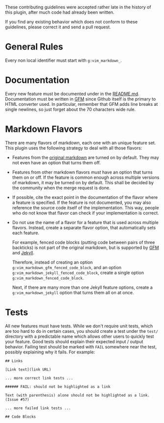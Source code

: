 These contributing guidelines were accepted rather late in the history of this plugin, after much code had already been written.

If you find any existing behavior which does not conform to these guidelines, please correct it and send a pull request.

# General Rules

Every non local identifier must start with `g:vim_markdown_`.

# Documentation

Every new feature must be documented under in the [README.md](README.md). Documentation must be written in [GFM](https://help.github.com/articles/github-flavored-markdown) since Github itself is the primary to HTML converter used. In particular, remember that GFM adds line breaks at single newlines, so just forget about the 70 characters wide rule.

# Markdown Flavors

There are many flavors of markdown, each one with an unique feature set. This plugin uses the following strategy to deal with all those flavors:

- Features from the [original markdown](http://daringfireball.net/projects/markdown/syntax) are turned on by default. They may not even have an option that turns them off.

- Features from other markdown flavors *must* have an option that turns them on or off. If the feature is common enough across multiple versions of markdown, it may be turned on by default. This shall be decided by the community when the merge request is done.

- If possible, cite the exact point in the documentation of the flavor where a feature is specified. If the feature is not documented, you may also reference the source code itself of the implementation. This way, people who do not know that flavor can check if your implementation is correct.

- Do not use the name of a flavor for a feature that is used across multiple flavors. Instead, create a separate flavor option, that automatically sets each feature.

    For example, fenced code blocks (putting code between pairs of three backticks) is not part of the original markdown, but is supported by [GFM](https://help.github.com/articles/github-flavored-markdown#fenced-code-blocks) and [Jekyll](http://jekyllrb.com/docs/configuration/).

    Therefore, instead of creating an option `g:vim_markdown_gfm_fenced_code_block`, and an option `g:vim_markdown_jekyll_fenced_code_block`, create a single option `g:vim_markdown_fenced_code_block`.

    Next, if there are many more than one Jekyll feature options, create a `g:vim_markdown_jekyll` option that turns them all on at once.

# Tests

All new features must have tests. While we don't require unit tests, which are too hard to do in certain cases, you should create a test under the `test/` directory with a predictable name which allows other users to quickly test your feature. Good tests should explain their expected input / output behavior. Failing test should be marked with `FAIL` somewhere near the test, possibly explaining why it fails. For example:

```
## Links

[Link text](link URL)

... more correct link tests ...

###### FAIL: should not be highlighted as a link

Text (with parenthesis) alone should not be highlighted as a link. (Issue #57)

... more failed link tests ...

## Code Blocks
```
